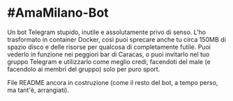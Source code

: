 # #AmaMilano-Bot
Un bot Telegram stupido, inutile e assolutamente privo di senso.
L'ho trasformato in container Docker, così puoi sprecare anche tu circa 150MB di spazio disco e delle risorse per qualcosa di completamente futile.
Puoi vederlo in funzione nei peggiori bar di Caracas, o puoi invitarlo nel tuo gruppo Telegram e utilizzarlo come meglio credi, facendoti del male (e facendolo ai membri del gruppo) solo per puro sport.

File README ancora in costruzione (come il resto del bot, a tempo perso, ma tant'è, arrangiati).
